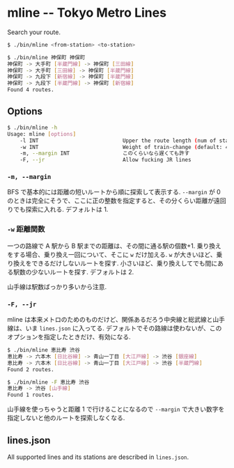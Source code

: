 # mline -- Tokyo Metro Lines

Search your route.

```bash
$ ./bin/mline <from-station> <to-station>

$ ./bin/mline 神保町 神保町
神保町 -> 大手町 [半蔵門線] -> 神保町 [三田線]
神保町 -> 大手町 [三田線] -> 神保町 [半蔵門線]
神保町 -> 九段下 [新宿線] -> 神保町 [半蔵門線]
神保町 -> 九段下 [半蔵門線] -> 神保町 [新宿線]
Found 4 routes.
```

## Options

```bash
$ ./bin/mline -h
Usage: mline [options]
    -l INT                           Upper the route length (num of stations) (default: 4)
    -w INT                           Weight of train-change (default: 4)
    -m, --margin INT                 このくらいなら遅くても許す
    -F, --jr                         Allow fucking JR lines
```

### `-m, --margin`

BFS で基本的には距離の短いルートから順に探索して表示する.
`--margin` が 0 のときは完全にそうで、ここに正の整数を指定すると、その分くらい距離が遠回りでも探索に入れる.
デフォルトは 1.

### `-w` 距離関数

一つの路線で A 駅から B 駅までの距離は、その間に通る駅の個数+1.
乗り換えをする場合、乗り換え一回について、そこに `w` だけ加える.
`w` が大きいほど、乗り換えをできるだけしないルートを探す.
小さいほど、乗り換えしてでも間にある駅数の少ないルートを探す.
デフォルトは 2.

山手線は駅数ばっかり多いから注意.

### `-F, --jr`

mline は本来メトロのためのものだけど、関係あるだろう中央線と総武線と山手線は、いま `lines.json` に入ってる.
デフォルトでその路線は使わないが、このオプションを指定したときだけ、有効になる.

```bash
$ ./bin/mline 恵比寿 渋谷
恵比寿 -> 六本木 [日比谷線] -> 青山一丁目 [大江戸線] -> 渋谷 [銀座線]
恵比寿 -> 六本木 [日比谷線] -> 青山一丁目 [大江戸線] -> 渋谷 [半蔵門線]
Found 2 routes.

$ ./bin/mline -F 恵比寿 渋谷
恵比寿 -> 渋谷 [山手線]
Found 1 routes.
```

山手線を使っちゃうと距離 1 で行けることになるので `--margin` で大きい数字を指定しないと他のルートを探索しなくなる.

## lines.json

All supported lines and its stations are described in `lines.json`.

